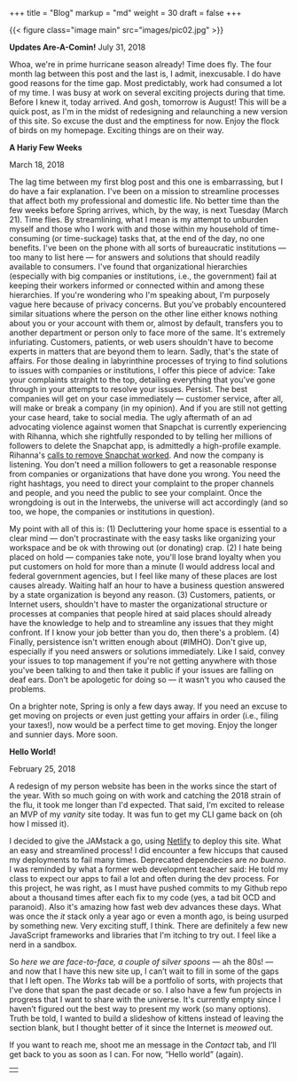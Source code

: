 +++
title = "Blog"
markup = "md"
weight = 30
draft = false
+++

{{< figure class="image main" src="images/pic02.jpg" >}}

**Updates Are-A-Comin!**
July 31, 2018

Whoa, we're in prime hurricane season already! Time does fly. The four month lag between this post and the last is, I admit, inexcusable. I do have good reasons for the time gap. Most predictably, work had consumed a lot of my time. I was busy at work on several exciting projects during that time. Before I knew it, today arrived. And gosh, tomorrow is August! This will be a quick post, as I'm in the midst of redesigning and relaunching a new version of this site. So excuse the dust and the emptiness for now. Enjoy the flock of birds on my homepage. Exciting things are on their way.

**A Hariy Few Weeks**

March 18, 2018

The lag time between my first blog post and this one is embarrassing, but I do have a fair explanation. I've been on a mission to streamline processes that affect both my professional and domestic life.  No better time than the few weeks before Spring arrives, which, by the way, is next Tuesday (March 21). Time flies.  By streamlining, what I mean is my attempt to unburden myself and those who I work with and those within my household of time-consuming (or time-suckage) tasks that, at the end of the day, no one benefits. I've been on the phone with all sorts of bureaucratic institutions — too many to list here — for answers and solutions that should readily available to consumers. I've found that organizational hierarchies (especially with big companies or institutions, i.e., the government) fail at keeping their workers informed or connected within and among these hierarchies. If you're wondering who I'm speaking about, I'm purposely vague here because of privacy concerns. But you've probably encountered similar situations where the person on the other line either knows nothing about you or your account with them or, almost by default, transfers you to another department or person only to face more of the same. It's extremely infuriating. Customers, patients, or web users shouldn't have to become experts in matters that are beyond them to learn. Sadly, that's the state of affairs. For those dealing in labyrinthine processes of trying to find solutions to issues with companies or institutions, I offer this piece of advice: Take your complaints straight to the top, detailing everything that you've gone through in your attempts to resolve your issues. Persist. The best companies will get on your case immediately — customer service, after all, will make or break a company (in my opinion). And if you are still not getting your case heard, take to social media. The ugly aftermath of an ad advocating violence against women that Snapchat is currently experiencing with Rihanna, which she rightfully responded to by telling her millions of followers to delete the Snapchat app, is admittedly a high-profile example. Rihanna's <a href="http://www.vulture.com/2018/03/snapchats-offensive-rihanna-ad-cost-the-app-usd800-million.html" target="_blank" rel="noopener">calls to remove Snapchat worked</a>. And now the company is listening. You don't need a million followers to get a reasonable response from companies or organizations that have done you wrong. You need the right hashtags, you need to direct your complaint to the proper channels and people, and you need the public to see your complaint. Once the wrongdoing is out in the Interwebs, the universe will act accordingly (and so too, we hope, the companies or institutions in question).

My point with all of this is: (1) Decluttering your home space is essential to a clear mind — don't procrastinate with the easy tasks like organizing your workspace and be ok with throwing out (or donating) crap. (2) I hate being placed on hold — companies take note, you'll lose brand loyalty when you put customers on hold for more than a minute (I would address local and federal government agencies, but I feel like many of these places are lost causes already. Waiting half an hour to have a business question answered by a state organization is beyond any reason. (3) Customers, patients, or Internet users, shouldn't have to master the organizational structure or processes at companies that people hired at said places should already have the knowledge to help and to streamline any issues that they might confront. If I know your job better than you do, then there's a problem. (4) Finally, persistence isn't written enough about (#IMHO). Don't give up, especially if you need answers or solutions immediately. Like I said, convey your issues to top management if you're not getting anywhere with those you've been talking to and then take it public if your issues are falling on deaf ears. Don't be apologetic for doing so — it wasn't you who caused the problems.

On a brighter note, Spring is only a few days away. If you need an excuse to get moving on projects or even just getting your affairs in order (i.e., filing your taxes!), now would be a perfect time to get moving. Enjoy the longer and sunnier days.  More soon.

**Hello World!**

February 25, 2018

A redesign of my person website has been in the works since the start of the year. With so much going on with work and catching the 2018 strain of the flu, it took me longer than I'd expected. That said, I’m excited to release an MVP of my _vanity_ site today. It was fun to get my CLI game back on (oh how I missed it).

I decided to give the JAMstack a go, using <a href="https://www.netlify.com" target="_blank" rel="noopener">Netlify</a> to deploy this site. What an easy and streamlined process! I did encounter a few hiccups that caused my deployments to fail many times. Deprecated dependecies are _no bueno_. I was reminded by what a former web development teacher said: He told my class to expect our apps to fail a lot and often during the dev process. For this project, he was right, as I must have pushed commits to my Github repo about a thousand times after each fix to my code (yes, a tad bit OCD and paranoid). Also it's amazing how fast web dev advances these days. What was once the _it_ stack only a year ago or even a month ago, is being usurped by something new. Very exciting stuff, I think. There are definitely a few new JavaScript frameworks and libraries that I'm itching to try out. I feel like a nerd in a sandbox.

So _here we are face-to-face, a couple of silver spoons_ — ah the 80s! — and now that I have this new site up, I can’t wait to fill in some of the gaps that I left open. The _Works_ tab will be a portfolio of sorts, with projects that I've done that span the past decade or so. I also have a few fun projects in progress that I want to share with the universe. It's currently empty since I haven’t figured out the best way to present my work (so many options). Truth be told, I wanted to build a slideshow of kittens instead of leaving the section blank, but I thought better of it since the Internet is _meowed_ out.

If you want to reach me, shoot me an message in the _Contact_ tab, and I’ll get back to you as soon as I can. For now, “Hello world” (again).

<table>
<tr><td class="icons"><a href="/#work"><i class="far fa-arrow-alt-circle-left fa-lg"></i></a><a href="/#contact"><i class="far fa-arrow-alt-circle-right fa-lg"></i></a></td></tr>
</table>
